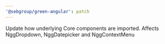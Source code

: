 ```yaml
---
'@sebgroup/green-angular': patch
---
```


Update how underlying Core components are imported. Affects NggDropdown, NggDatepicker and NggContextMenu
